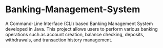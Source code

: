 # Banking-Management-System
A Command-Line Interface (CLI) based Banking Management System developed in Java. This project allows users to perform various banking operations such as account creation, balance checking, deposits, withdrawals, and transaction history management.

